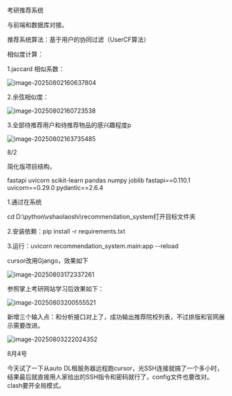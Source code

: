 考研推荐系统

与前端和数据库对接。

推荐系统算法：基于用户的协同过滤（UserCF算法）

相似度计算：

1.jaccard 相似系数：

![image-20250802160637804](C:\Users\28340\AppData\Roaming\Typora\typora-user-images\image-20250802160637804.png)

2.余弦相似度：

![image-20250802160723538](C:\Users\28340\AppData\Roaming\Typora\typora-user-images\image-20250802160723538.png)

3.全部待推荐用户和待推荐物品的感兴趣程度p

![image-20250802163735485](C:\Users\28340\AppData\Roaming\Typora\typora-user-images\image-20250802163735485.png)

8/2

简化版项目结构，

fastapi
uvicorn
scikit-learn
pandas
numpy
joblib
fastapi==0.110.1
uvicorn==0.29.0
pydantic==2.6.4

1.通过在系统

cd D:\python\vshaolaoshi\recommendation_system打开目标文件夹

2.安装依赖：pip install -r requirements.txt

3.运行：uvicorn recommendation_system.main:app --reload

cursor改用Gjango，效果如下

![image-20250803172337261](C:\Users\28340\AppData\Roaming\Typora\typora-user-images\image-20250803172337261.png)

参照掌上考研网站学习后效果如下：

![image-20250803200555521](C:\Users\28340\AppData\Roaming\Typora\typora-user-images\image-20250803200555521.png)

新增三个输入点：和分析接口对上了，成功输出推荐院校列表，不过排版和官网展示需要改进。

![image-20250803222024352](C:\Users\28340\AppData\Roaming\Typora\typora-user-images\image-20250803222024352.png)

8月4号

今天试了一下从auto DL租服务器远程跑cursor，光SSH连接就搞了一个多小时，结果最后就直接用人家给出的SSH指令和密码就行了，config文件也要改对。clash要开全局模式。
